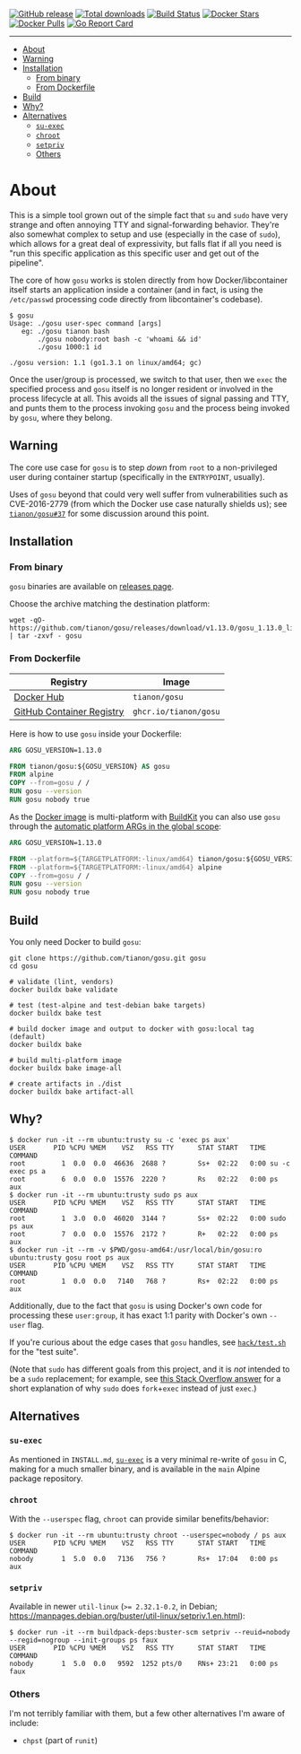 [![GitHub release](https://img.shields.io/github/release/tianon/gosu.svg?style=flat-square)](https://github.com/tianon/gosu/releases/latest)
[![Total downloads](https://img.shields.io/github/downloads/tianon/gosu/total.svg?style=flat-square)](https://github.com/tianon/gosu/releases/latest)
[![Build Status](https://img.shields.io/github/workflow/status/tianon/gosu/build?label=build&logo=github&style=flat-square)](https://github.com/tianon/gosu/actions?query=workflow%3Abuild)
[![Docker Stars](https://img.shields.io/docker/stars/tianon/gosu.svg?style=flat-square&logo=docker)](https://hub.docker.com/r/tianon/gosu/)
[![Docker Pulls](https://img.shields.io/docker/pulls/tianon/gosu.svg?style=flat-square&logo=docker)](https://hub.docker.com/r/tianon/gosu/)
[![Go Report Card](https://goreportcard.com/badge/github.com/tianon/gosu)](https://goreportcard.com/report/github.com/tianon/gosu)

___

* [About](#about)
* [Warning](#warning)
* [Installation](#installation)
  * [From binary](#from-binary)
  * [From Dockerfile](#from-dockerfile)
* [Build](#build)
* [Why?](#why)
* [Alternatives](#alternatives)
  * [`su-exec`](#su-exec)
  * [`chroot`](#chroot)
  * [`setpriv`](#setpriv)
  * [Others](#others)

# About

This is a simple tool grown out of the simple fact that `su` and `sudo` have very strange and often annoying TTY and
signal-forwarding behavior.  They're also somewhat complex to setup and use (especially in the case of `sudo`), which
allows for a great deal of expressivity, but falls flat if all you need is "run this specific application as this
specific user and get out of the pipeline".

The core of how `gosu` works is stolen directly from how Docker/libcontainer itself starts an application inside a
container (and in fact, is using the `/etc/passwd` processing code directly from libcontainer's codebase).

```shell
$ gosu
Usage: ./gosu user-spec command [args]
   eg: ./gosu tianon bash
       ./gosu nobody:root bash -c 'whoami && id'
       ./gosu 1000:1 id

./gosu version: 1.1 (go1.3.1 on linux/amd64; gc)
```

Once the user/group is processed, we switch to that user, then we `exec` the specified process and `gosu` itself is no
longer resident or involved in the process lifecycle at all.  This avoids all the issues of signal passing and TTY,
and punts them to the process invoking `gosu` and the process being invoked by `gosu`, where they belong.

## Warning

The core use case for `gosu` is to step _down_ from `root` to a non-privileged user during container startup
(specifically in the `ENTRYPOINT`, usually).

Uses of `gosu` beyond that could very well suffer from vulnerabilities such as CVE-2016-2779 (from which the Docker
use case naturally shields us); see [`tianon/gosu#37`](https://github.com/tianon/gosu/issues/37) for some discussion
around this point.

## Installation

### From binary

`gosu` binaries are available on [releases page](https://github.com/tianon/gosu/releases/latest).

Choose the archive matching the destination platform:

```shell
wget -qO- https://github.com/tianon/gosu/releases/download/v1.13.0/gosu_1.13.0_linux_x86_64.tar.gz | tar -zxvf - gosu
```

### From Dockerfile

| Registry                                                                                         | Image                           |
|--------------------------------------------------------------------------------------------------|---------------------------------|
| [Docker Hub](https://hub.docker.com/r/tianon/gosu/)                                              | `tianon/gosu`                   |
| [GitHub Container Registry](https://github.com/users/tianon/packages/container/package/gosu)     | `ghcr.io/tianon/gosu`           |

Here is how to use `gosu` inside your Dockerfile:

```Dockerfile
ARG GOSU_VERSION=1.13.0

FROM tianon/gosu:${GOSU_VERSION} AS gosu
FROM alpine
COPY --from=gosu / /
RUN gosu --version
RUN gosu nobody true
```

As the [Docker image](https://hub.docker.com/r/tianon/gosu/) is multi-platform with
[BuildKit](https://github.com/moby/buildkit) you can also use `gosu` through the
[automatic platform ARGs in the global scope](https://docs.docker.com/engine/reference/builder/#automatic-platform-args-in-the-global-scope):

```Dockerfile
ARG GOSU_VERSION=1.13.0

FROM --platform=${TARGETPLATFORM:-linux/amd64} tianon/gosu:${GOSU_VERSION} AS gosu
FROM --platform=${TARGETPLATFORM:-linux/amd64} alpine
COPY --from=gosu / /
RUN gosu --version
RUN gosu nobody true
```

## Build

You only need Docker to build `gosu`:

```shell
git clone https://github.com/tianon/gosu.git gosu
cd gosu

# validate (lint, vendors)
docker buildx bake validate

# test (test-alpine and test-debian bake targets)
docker buildx bake test

# build docker image and output to docker with gosu:local tag (default)
docker buildx bake

# build multi-platform image
docker buildx bake image-all

# create artifacts in ./dist
docker buildx bake artifact-all
```

## Why?

```shell
$ docker run -it --rm ubuntu:trusty su -c 'exec ps aux'
USER       PID %CPU %MEM    VSZ   RSS TTY      STAT START   TIME COMMAND
root         1  0.0  0.0  46636  2688 ?        Ss+  02:22   0:00 su -c exec ps a
root         6  0.0  0.0  15576  2220 ?        Rs   02:22   0:00 ps aux
$ docker run -it --rm ubuntu:trusty sudo ps aux
USER       PID %CPU %MEM    VSZ   RSS TTY      STAT START   TIME COMMAND
root         1  3.0  0.0  46020  3144 ?        Ss+  02:22   0:00 sudo ps aux
root         7  0.0  0.0  15576  2172 ?        R+   02:22   0:00 ps aux
$ docker run -it --rm -v $PWD/gosu-amd64:/usr/local/bin/gosu:ro ubuntu:trusty gosu root ps aux
USER       PID %CPU %MEM    VSZ   RSS TTY      STAT START   TIME COMMAND
root         1  0.0  0.0   7140   768 ?        Rs+  02:22   0:00 ps aux
```

Additionally, due to the fact that `gosu` is using Docker's own code for processing these `user:group`, it has
exact 1:1 parity with Docker's own `--user` flag.

If you're curious about the edge cases that `gosu` handles, see [`hack/test.sh`](hack/test.sh) for the "test suite".

(Note that `sudo` has different goals from this project, and it is *not* intended to be a `sudo` replacement;
for example, see [this Stack Overflow answer](https://stackoverflow.com/a/48105623) for a short explanation of
why `sudo` does `fork`+`exec` instead of just `exec`.)

## Alternatives

### `su-exec`

As mentioned in `INSTALL.md`, [`su-exec`](https://github.com/ncopa/su-exec) is a very minimal re-write of `gosu` in C,
making for a much smaller binary, and is available in the `main` Alpine package repository.

### `chroot`

With the `--userspec` flag, `chroot` can provide similar benefits/behavior:

```shell
$ docker run -it --rm ubuntu:trusty chroot --userspec=nobody / ps aux
USER       PID %CPU %MEM    VSZ   RSS TTY      STAT START   TIME COMMAND
nobody       1  5.0  0.0   7136   756 ?        Rs+  17:04   0:00 ps aux
```

### `setpriv`

Available in newer `util-linux` (`>= 2.32.1-0.2`, in Debian; https://manpages.debian.org/buster/util-linux/setpriv.1.en.html):

```shell
$ docker run -it --rm buildpack-deps:buster-scm setpriv --reuid=nobody --regid=nogroup --init-groups ps faux
USER       PID %CPU %MEM    VSZ   RSS TTY      STAT START   TIME COMMAND
nobody       1  5.0  0.0   9592  1252 pts/0    RNs+ 23:21   0:00 ps faux
```

### Others

I'm not terribly familiar with them, but a few other alternatives I'm aware of include:

* `chpst` (part of `runit`)
